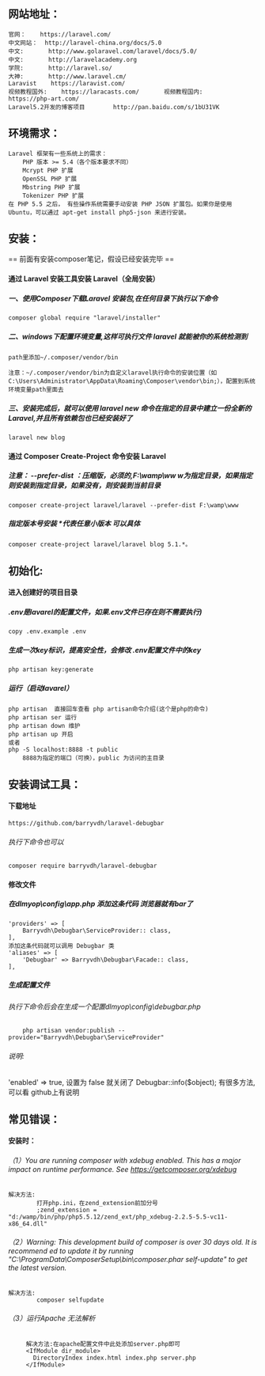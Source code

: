 ## 网站地址：
    官网：	   https://laravel.com/
    中文网站：  http://laravel-china.org/docs/5.0
    中文:       http://www.golaravel.com/laravel/docs/5.0/
    中文:       http://laravelacademy.org
    学院:       http://laravel.so/
    大神:       http://www.laravel.cm/ 		
    Laravist    https://laravist.com/		
    视频教程国外:    https://laracasts.com/ 		视频教程国内:    https://php-art.com/  	
    Laravel5.2开发的博客项目        http://pan.baidu.com/s/1bU31VK  	
## 环境需求：
    Laravel 框架有一些系统上的需求：
        PHP 版本 >= 5.4（各个版本要求不同）
        Mcrypt PHP 扩展
        OpenSSL PHP 扩展
        Mbstring PHP 扩展
        Tokenizer PHP 扩展
    在 PHP 5.5 之后， 有些操作系统需要手动安装 PHP JSON 扩展包。如果你是使用 Ubuntu，可以通过 apt-get install php5-json 来进行安装。

## 安装：
== 前面有安装composer笔记，假设已经安装完毕 ==

#### 通过 Laravel 安装工具安装 Laravel（全局安装）
##### 一、使用Composer下载Laravel 安装包,在任何目录下执行以下命令
    composer global require "laravel/installer"
##### 二、windows下配置环境变量,这样可执行文件 laravel 就能被你的系统检测到
    path里添加~/.composer/vendor/bin

    注意：~/.composer/vendor/bin为自定义laravel执行命令的安装位置（如C:\Users\Administrator\AppData\Roaming\Composer\vendor\bin;），配置到系统环境变量path里面去
##### 三、安装完成后，就可以使用 laravel new 命令在指定的目录中建立一份全新的 Laravel,并且所有依赖包也已经安装好了  
    laravel new blog

#### 通过 Composer Create-Project 命令安装 Laravel
##### 注意： --prefer-dist ：压缩版，必须的,F:\wamp\ww w为指定目录，如果指定则安装到指定目录，如果没有，则安装到当前目录
    composer create-project laravel/laravel --prefer-dist F:\wamp\www   
##### 指定版本号安装  *代表任意小版本 可以具体
    composer create-project laravel/laravel blog 5.1.*。


## 初始化:
#### 进入创建好的项目目录
##### .env是lavarel的配置文件，如果.env文件已存在则不需要执行)
    copy .env.example .env  
##### 生成一次key标识，提高安全性，会修改 .env配置文件中的key
    php artisan key:generate
##### 运行（启动lavarel）
    php artisan  直接回车查看 php artisan命令介绍(这个是php的命令)
    php artisan ser 运行
    php artisan down 维护
    php artisan up 开启
    或者
    php -S localhost:8888 -t public    
        8888为指定的端口（可换），public 为访问的主目录
## 安装调试工具：
#### 下载地址   
    https://github.com/barryvdh/laravel-debugbar
###### 执行下命令也可以
    composer require barryvdh/laravel-debugbar
#### 修改文件
##### 在dlmyop\config\app.php 添加这条代码 浏览器就有bar了
    'providers' => [
        Barryvdh\Debugbar\ServiceProvider:: class,
    ],
    添加这条代码就可以调用 Debugbar 类
    'aliases' => [
        'Debugbar' => Barryvdh\Debugbar\Facade:: class,
    ],
##### 生成配置文件
###### 执行下命令后会在生成一个配置dlmyop\config\debugbar.php

        php artisan vendor:publish --provider="Barryvdh\Debugbar\ServiceProvider"

###### 说明:
'enabled' => true, 设置为 false 就关闭了
        Debugbar::info($object);  有很多方法,可以看 github上有说明

## 常见错误：
#### 安装时：
###### （1）You are running composer with xdebug enabled. This has a major impact on runtime performance. See https://getcomposer.org/xdebug
    解决方法:
            打开php.ini，在zend_extension前加分号
            ;zend_extension = "d:/wamp/bin/php/php5.5.12/zend_ext/php_xdebug-2.2.5-5.5-vc11-	x86_64.dll"
###### （2）Warning: This development build of composer is over 30 days old. It is recommend ed to update it by running "C:\ProgramData\ComposerSetup\bin\composer.phar self-update" to get the latest version.
    解决方法:
            composer selfupdate
###### （3）运行Apache 无法解析
         解决方法:在apache配置文件中此处添加server.php即可
         <IfModule dir_module>
 		   DirectoryIndex index.html index.php server.php
 	     </IfModule>
